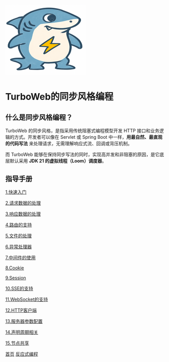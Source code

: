 # <img src="../image/logo.png"/>
# TurboWeb的同步风格编程

## 什么是同步风格编程？

TurboWeb 的同步风格，是指采用传统阻塞式编程模型开发 HTTP 接口和业务逻辑的方式。开发者可以像在 Servlet 或 Spring Boot 中一样，**用最自然、最直观的代码写法** 来处理请求，无需理解响应式流、回调或背压机制。

而 TurboWeb 能够在保持同步写法的同时，实现高并发和非阻塞的原因，是它底层默认采用 **JDK 21 的虚拟线程（Loom）调度器**。

## 指导手册

[1.快速入门](./quickstart.md)

[2.请求数据的处理](./request.md)

[3.响应数据的处理](./response.md)

[4.路由的支持](./router.md)

[5.文件的处理](./file.md)

[6.异常处理器](./exceptionhandler.md)

[7.中间件的使用](./middleware.md)

[8.Cookie](./cookie.md)

[9.Session]()

[10.SSE的支持]()

[11.WebSocket的支持]()

[12.HTTP客户端]()

[13.服务器参数配置]()

[14.声明周期相关]()

[15.节点共享]()





[首页](../../README.md)   [反应式编程](../reactive/guide.md)



